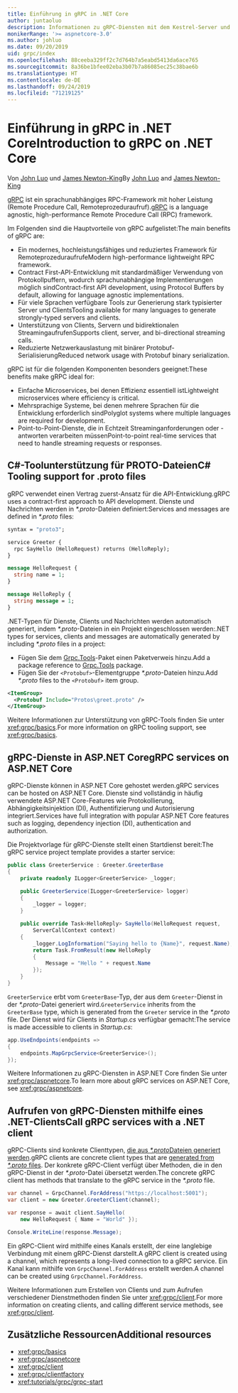 ```yaml
---
title: Einführung in gRPC in .NET Core
author: juntaoluo
description: Informationen zu gRPC-Diensten mit dem Kestrel-Server und dem ASP.NET Core-Stapel
monikerRange: '>= aspnetcore-3.0'
ms.author: johluo
ms.date: 09/20/2019
uid: grpc/index
ms.openlocfilehash: 88ceeba329ff2c7d764b7a5eabd5413da6ace765
ms.sourcegitcommit: 8a36be1bfee02eba3b07b7a86085ec25c38bae6b
ms.translationtype: HT
ms.contentlocale: de-DE
ms.lasthandoff: 09/24/2019
ms.locfileid: "71219125"
---
```

# <a name="introduction-to-grpc-on-net-core"></a><span data-ttu-id="248f7-103">Einführung in gRPC in .NET Core</span><span class="sxs-lookup"><span data-stu-id="248f7-103">Introduction to gRPC on .NET Core</span></span>

<span data-ttu-id="248f7-104">Von [John Luo](https://github.com/juntaoluo) und [James Newton-King](https://twitter.com/jamesnk)</span><span class="sxs-lookup"><span data-stu-id="248f7-104">By [John Luo](https://github.com/juntaoluo) and [James Newton-King](https://twitter.com/jamesnk)</span></span>

<span data-ttu-id="248f7-105">[gRPC](https://grpc.io/docs/guides/) ist ein sprachunabhängiges RPC-Framework mit hoher Leistung (Remote Procedure Call, Remoteprozeduraufruf).</span><span class="sxs-lookup"><span data-stu-id="248f7-105">[gRPC](https://grpc.io/docs/guides/) is a language agnostic, high-performance Remote Procedure Call (RPC) framework.</span></span>

<span data-ttu-id="248f7-106">Im Folgenden sind die Hauptvorteile von gRPC aufgelistet:</span><span class="sxs-lookup"><span data-stu-id="248f7-106">The main benefits of gRPC are:</span></span>
* <span data-ttu-id="248f7-107">Ein modernes, hochleistungsfähiges und reduziertes Framework für Remoteprozeduraufrufe</span><span class="sxs-lookup"><span data-stu-id="248f7-107">Modern high-performance lightweight RPC framework.</span></span>
* <span data-ttu-id="248f7-108">Contract First-API-Entwicklung mit standardmäßiger Verwendung von Protokollpuffern, wodurch sprachunabhängige Implementierungen möglich sind</span><span class="sxs-lookup"><span data-stu-id="248f7-108">Contract-first API development, using Protocol Buffers by default, allowing for language agnostic implementations.</span></span>
* <span data-ttu-id="248f7-109">Für viele Sprachen verfügbare Tools zur Generierung stark typisierter Server und Clients</span><span class="sxs-lookup"><span data-stu-id="248f7-109">Tooling available for many languages to generate strongly-typed servers and clients.</span></span>
* <span data-ttu-id="248f7-110">Unterstützung von Clients, Servern und bidirektionalen Streamingaufrufen</span><span class="sxs-lookup"><span data-stu-id="248f7-110">Supports client, server, and bi-directional streaming calls.</span></span>
* <span data-ttu-id="248f7-111">Reduzierte Netzwerkauslastung mit binärer Protobuf-Serialisierung</span><span class="sxs-lookup"><span data-stu-id="248f7-111">Reduced network usage with Protobuf binary serialization.</span></span>

<span data-ttu-id="248f7-112">gRPC ist für die folgenden Komponenten besonders geeignet:</span><span class="sxs-lookup"><span data-stu-id="248f7-112">These benefits make gRPC ideal for:</span></span>
* <span data-ttu-id="248f7-113">Einfache Microservices, bei denen Effizienz essentiell ist</span><span class="sxs-lookup"><span data-stu-id="248f7-113">Lightweight microservices where efficiency is critical.</span></span>
* <span data-ttu-id="248f7-114">Mehrsprachige Systeme, bei denen mehrere Sprachen für die Entwicklung erforderlich sind</span><span class="sxs-lookup"><span data-stu-id="248f7-114">Polyglot systems where multiple languages are required for development.</span></span>
* <span data-ttu-id="248f7-115">Point-to-Point-Dienste, die in Echtzeit Streaminganforderungen oder -antworten verarbeiten müssen</span><span class="sxs-lookup"><span data-stu-id="248f7-115">Point-to-point real-time services that need to handle streaming requests or responses.</span></span>

## <a name="c-tooling-support-for-proto-files"></a><span data-ttu-id="248f7-116">C#-Toolunterstützung für PROTO-Dateien</span><span class="sxs-lookup"><span data-stu-id="248f7-116">C# Tooling support for .proto files</span></span>

<span data-ttu-id="248f7-117">gRPC verwendet einen Vertrag zuerst-Ansatz für die API-Entwicklung.</span><span class="sxs-lookup"><span data-stu-id="248f7-117">gRPC uses a contract-first approach to API development.</span></span> <span data-ttu-id="248f7-118">Dienste und Nachrichten werden in *\*.proto*-Dateien definiert:</span><span class="sxs-lookup"><span data-stu-id="248f7-118">Services and messages are defined in *\*.proto* files:</span></span>

```protobuf
syntax = "proto3";

service Greeter {
  rpc SayHello (HelloRequest) returns (HelloReply);
}

message HelloRequest {
  string name = 1;
}

message HelloReply {
  string message = 1;
}
```

<span data-ttu-id="248f7-119">.NET-Typen für Dienste, Clients und Nachrichten werden automatisch generiert, indem *\*.proto*-Dateien in ein Projekt eingeschlossen werden:</span><span class="sxs-lookup"><span data-stu-id="248f7-119">.NET types for services, clients and messages are automatically generated by including *\*.proto* files in a project:</span></span>

* <span data-ttu-id="248f7-120">Fügen Sie dem [Grpc.Tools](https://www.nuget.org/packages/Grpc.Tools/)-Paket einen Paketverweis hinzu.</span><span class="sxs-lookup"><span data-stu-id="248f7-120">Add a package reference to [Grpc.Tools](https://www.nuget.org/packages/Grpc.Tools/) package.</span></span>
* <span data-ttu-id="248f7-121">Fügen Sie der `<Protobuf>`-Elementgruppe *\*.proto*-Dateien hinzu.</span><span class="sxs-lookup"><span data-stu-id="248f7-121">Add *\*.proto* files to the `<Protobuf>` item group.</span></span>

```xml
<ItemGroup>
  <Protobuf Include="Protos\greet.proto" />
</ItemGroup>
```

<span data-ttu-id="248f7-122">Weitere Informationen zur Unterstützung von gRPC-Tools finden Sie unter <xref:grpc/basics>.</span><span class="sxs-lookup"><span data-stu-id="248f7-122">For more information on gRPC tooling support, see <xref:grpc/basics>.</span></span>

## <a name="grpc-services-on-aspnet-core"></a><span data-ttu-id="248f7-123">gRPC-Dienste in ASP.NET Core</span><span class="sxs-lookup"><span data-stu-id="248f7-123">gRPC services on ASP.NET Core</span></span>

<span data-ttu-id="248f7-124">gRPC-Dienste können in ASP.NET Core gehostet werden.</span><span class="sxs-lookup"><span data-stu-id="248f7-124">gRPC services can be hosted on ASP.NET Core.</span></span> <span data-ttu-id="248f7-125">Dienste sind vollständig in häufig verwendete ASP.NET Core-Features wie Protokollierung, Abhängigkeitsinjektion (DI), Authentifizierung und Autorisierung integriert.</span><span class="sxs-lookup"><span data-stu-id="248f7-125">Services have full integration with popular ASP.NET Core features such as logging, dependency injection (DI), authentication and authorization.</span></span>

<span data-ttu-id="248f7-126">Die Projektvorlage für gRPC-Dienste stellt einen Startdienst bereit:</span><span class="sxs-lookup"><span data-stu-id="248f7-126">The gRPC service project template provides a starter service:</span></span>

```csharp
public class GreeterService : Greeter.GreeterBase
{
    private readonly ILogger<GreeterService> _logger;

    public GreeterService(ILogger<GreeterService> logger)
    {
        _logger = logger;
    }

    public override Task<HelloReply> SayHello(HelloRequest request,
        ServerCallContext context)
    {
        _logger.LogInformation("Saying hello to {Name}", request.Name);
        return Task.FromResult(new HelloReply 
        {
            Message = "Hello " + request.Name
        });
    }
}
```

<span data-ttu-id="248f7-127">`GreeterService` erbt vom `GreeterBase`-Typ, der aus dem `Greeter`-Dienst in der *\*.proto*-Datei generiert wird.</span><span class="sxs-lookup"><span data-stu-id="248f7-127">`GreeterService` inherits from the `GreeterBase` type, which is generated from the `Greeter` service in the *\*.proto* file.</span></span> <span data-ttu-id="248f7-128">Der Dienst wird für Clients in *Startup.cs* verfügbar gemacht:</span><span class="sxs-lookup"><span data-stu-id="248f7-128">The service is made accessible to clients in *Startup.cs*:</span></span>

```csharp
app.UseEndpoints(endpoints =>
{
    endpoints.MapGrpcService<GreeterService>();
});
```

<span data-ttu-id="248f7-129">Weitere Informationen zu gRPC-Diensten in ASP.NET Core finden Sie unter <xref:grpc/aspnetcore>.</span><span class="sxs-lookup"><span data-stu-id="248f7-129">To learn more about gRPC services on ASP.NET Core, see <xref:grpc/aspnetcore>.</span></span>

## <a name="call-grpc-services-with-a-net-client"></a><span data-ttu-id="248f7-130">Aufrufen von gRPC-Diensten mithilfe eines .NET-Clients</span><span class="sxs-lookup"><span data-stu-id="248f7-130">Call gRPC services with a .NET client</span></span>

<span data-ttu-id="248f7-131">gRPC-Clients sind konkrete Clienttypen, [die aus *\*.proto*Dateien generiert werden](xref:grpc/basics#generated-c-assets).</span><span class="sxs-lookup"><span data-stu-id="248f7-131">gRPC clients are concrete client types that are [generated from *\*.proto* files](xref:grpc/basics#generated-c-assets).</span></span> <span data-ttu-id="248f7-132">Der konkrete gRPC-Client verfügt über Methoden, die in den gRPC-Dienst in der *\*.proto*-Datei übersetzt werden.</span><span class="sxs-lookup"><span data-stu-id="248f7-132">The concrete gRPC client has methods that translate to the gRPC service in the *\*.proto* file.</span></span>

```csharp
var channel = GrpcChannel.ForAddress("https://localhost:5001");
var client = new Greeter.GreeterClient(channel);

var response = await client.SayHello(
    new HelloRequest { Name = "World" });

Console.WriteLine(response.Message);
```

<span data-ttu-id="248f7-133">Ein gRPC-Client wird mithilfe eines Kanals erstellt, der eine langlebige Verbindung mit einem gRPC-Dienst darstellt.</span><span class="sxs-lookup"><span data-stu-id="248f7-133">A gRPC client is created using a channel, which represents a long-lived connection to a gRPC service.</span></span> <span data-ttu-id="248f7-134">Ein Kanal kann mithilfe von `GrpcChannel.ForAddress` erstellt werden.</span><span class="sxs-lookup"><span data-stu-id="248f7-134">A channel can be created using `GrpcChannel.ForAddress`.</span></span>

<span data-ttu-id="248f7-135">Weitere Informationen zum Erstellen von Clients und zum Aufrufen verschiedener Dienstmethoden finden Sie unter <xref:grpc/client>.</span><span class="sxs-lookup"><span data-stu-id="248f7-135">For more information on creating clients, and calling different service methods, see <xref:grpc/client>.</span></span>

## <a name="additional-resources"></a><span data-ttu-id="248f7-136">Zusätzliche Ressourcen</span><span class="sxs-lookup"><span data-stu-id="248f7-136">Additional resources</span></span>

* <xref:grpc/basics>
* <xref:grpc/aspnetcore>
* <xref:grpc/client>
* <xref:grpc/clientfactory>
* <xref:tutorials/grpc/grpc-start>

